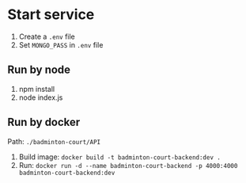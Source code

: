 # Start service
1. Create a `.env` file
2. Set `MONGO_PASS` in `.env` file

## Run by node
1. npm install
2. node index.js 

## Run by docker
Path: `./badminton-court/API`
1. Build image: ` docker build -t badminton-court-backend:dev . `
2. Run: `docker run -d --name badminton-court-backend -p 4000:4000 badminton-court-backend:dev`

